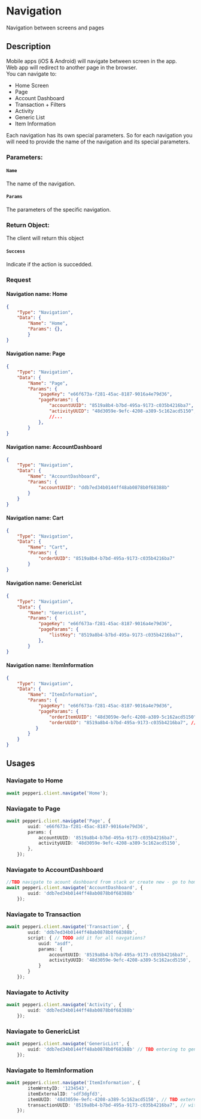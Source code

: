# Navigation
Navigation between screens and pages

## Description
Mobile apps (iOS & Android) will navigate between screen in the app. \
Web app will redirect to another page in the browser. \
You can navigate to:
* Home Screen
* Page
* Account Dashboard
* Transaction + Filters
* Activity
* Generic List
* Item Information

Each navigation has its own special parameters.
So for each navigation you will need to provide the name of the navigation and its special parameters.

### Parameters:

#### ```Name```
The name of the navigation.
#### ```Params```
The parameters of the specific navigation.


### Return Object:
The client will return this object

#### ```Success```
Indicate if the action is succedded.

### Request 
#### Navigation name: Home
```json
{
    "Type": "Navigation",
    "Data": {
        "Name": "Home",
        "Params": {},
        }    
}
```
#### Navigation name: Page
```json
{
    "Type": "Navigation",
    "Data": {
        "Name": "Page",
        "Params": {
            "pageKey": "e66f673a-f281-45ac-8187-9016a4e79d36",
            "pageParams": {
                "accountUUID": "8519a8b4-b7bd-495a-9173-c035b4216ba7",
                "activityUUID": "48d3059e-9efc-4208-a389-5c162acd5150",
                //...
            },
        }    
}
```
#### Navigation name: AccountDashboard
```json
{
    "Type": "Navigation",
    "Data": {
        "Name": "AccountDashboard",
        "Params": {
            "accountUUID": "ddb7ed34b0144ff48ab0878b0f68388b"
        }
    }    
}
```
#### Navigation name: Cart
```json
{
    "Type": "Navigation",
    "Data": {
        "Name": "Cart",
        "Params": {
            "orderUUID": "8519a8b4-b7bd-495a-9173-c035b4216ba7"
        }    
}
```
#### Navigation name: GenericList
```json
{
    "Type": "Navigation",
    "Data": {
        "Name": "GenericList",
        "Params": {
            "pageKey": "e66f673a-f281-45ac-8187-9016a4e79d36",
            "pageParams": {
                "listKey": "8519a8b4-b7bd-495a-9173-c035b4216ba7",
            },
        }    
}
```
#### Navigation name: ItemInformation
```json
{
    "Type": "Navigation",
    "Data": {
        "Name": "ItemInformation",
        "Params": {
            "pageKey": "e66f673a-f281-45ac-8187-9016a4e79d36",
            "pageParams": {
                "orderItemUUID": "48d3059e-9efc-4208-a389-5c162acd5150",
                "orderUUID": "8519a8b4-b7bd-495a-9173-c035b4216ba7", // without order uuid the item will opned with editing disabled.
           }
        }
    }    
}
```

## Usages

### Naviagate to Home
```typescript
await pepperi.client.navigate('Home');
```
### Naviagate to Page
```typescript
await pepperi.client.navigate('Page', {
        uuid: 'e66f673a-f281-45ac-8187-9016a4e79d36',
        params: {
            accountUUID: '8519a8b4-b7bd-495a-9173-c035b4216ba7',
            activityUUID: '48d3059e-9efc-4208-a389-5c162acd5150',
        },
    });
```
### Naviagate to AccountDashboard
```typescript
//TBD navigate to acount dashboard from stack or create new - go to home first?
await pepperi.client.navigate('AccountDashboard', { 
        uuid: 'ddb7ed34b0144ff48ab0878b0f68388b'
    }); 
```
### Naviagate to Transaction
```typescript
await pepperi.client.navigate('Transaction', { 
        uuid: 'ddb7ed34b0144ff48ab0878b0f68388b',
        script: { // TODO add it for all navgations?
            uuid: "asdf",
            params: {
                accountUUID: '8519a8b4-b7bd-495a-9173-c035b4216ba7',
                activityUUID: '48d3059e-9efc-4208-a389-5c162acd5150',
            }
        }
    });
```
### Naviagate to Activity
```typescript
await pepperi.client.navigate('Activity', { 
        uuid: 'ddb7ed34b0144ff48ab0878b0f68388b'
    });
```
### Naviagate to GenericList
```typescript
await pepperi.client.navigate('GenericList', { 
        uuid: 'ddb7ed34b0144ff48ab0878b0f68388b' // TBD entering to generic list cleans other ui pages
    });
```
### Naviagate to ItemInformation
```typescript
await pepperi.client.navigate('ItemInformation', { 
        itemWrntyID: '1234543',
        itemExternalID: 'sdf3dgfd3',
        itemUUID: '48d3059e-9efc-4208-a389-5c162acd5150', // TBD external uuid?
        transactionUUID: '8519a8b4-b7bd-495a-9173-c035b4216ba7', // without order uuid the item will opned with editing disabled.
    });
```

